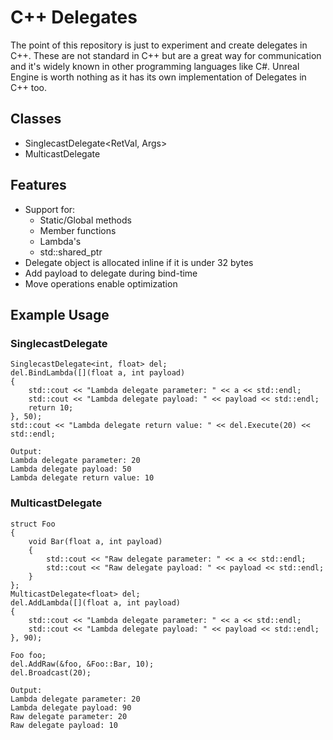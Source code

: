 # C++ Delegates #
The point of this repository is just to experiment and create delegates in C++.
These are not standard in C++ but are a great way for communication and it's widely known in other programming languages like C#.
Unreal Engine is worth nothing as it has its own implementation of Delegates in C++ too.

## Classes ##
- SinglecastDelegate<RetVal, Args>
- MulticastDelegate<Args>

## Features ##
- Support for:
	- Static/Global methods
	- Member functions
	- Lambda's
	- std::shared_ptr
- Delegate object is allocated inline if it is under 32 bytes
- Add payload to delegate during bind-time
- Move operations enable optimization

## Example Usage ##

### SinglecastDelegate ###

``` 
SinglecastDelegate<int, float> del;
del.BindLambda([](float a, int payload)
{
	std::cout << "Lambda delegate parameter: " << a << std::endl;
	std::cout << "Lambda delegate payload: " << payload << std::endl;
	return 10;
}, 50);
std::cout << "Lambda delegate return value: " << del.Execute(20) << std::endl;
```
```
Output:
Lambda delegate parameter: 20
Lambda delegate payload: 50
Lambda delegate return value: 10
```

### MulticastDelegate ###

```
struct Foo
{
	void Bar(float a, int payload)
	{
		std::cout << "Raw delegate parameter: " << a << std::endl;
		std::cout << "Raw delegate payload: " << payload << std::endl;
	}
};
MulticastDelegate<float> del;
del.AddLambda([](float a, int payload)
{
	std::cout << "Lambda delegate parameter: " << a << std::endl;
	std::cout << "Lambda delegate payload: " << payload << std::endl;
}, 90);

Foo foo;
del.AddRaw(&foo, &Foo::Bar, 10);
del.Broadcast(20);
```

```
Output:
Lambda delegate parameter: 20
Lambda delegate payload: 90
Raw delegate parameter: 20
Raw delegate payload: 10
```

